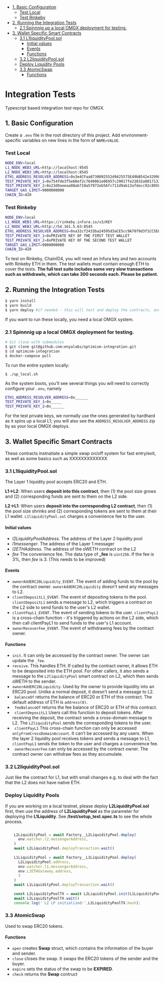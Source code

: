- [1. Basic Configuration](#1-basic-configuration)
  * [Test Local](#test-local)
  * [Test Rinkeby](#test-rinkeby)
- [2. Running the Integration Tests](#2-running-the-integration-tests)
  * [2.1 Spinnnig up a local OMGX deployment for testing.](#21-spinnnig-up-a-local-omgx-deployment-for-testing)
- [3. Wallet Specific Smart Contracts](#3-wallet-specific-smart-contracts)
  * [3.1 L1liquidityPool.sol](#31-l1liquiditypoolsol)
    + [Initial values](#initial-values)
    + [Events](#events)
    + [Functions](#functions)
  * [3.2 L2liquidityPool.sol](#32-l2liquiditypoolsol)
  * [Deploy Liquidity Pools](#deploy-liquidity-pools)
  * [3.3 AtomicSwap](#33-atomicswap)
    + [Functions](#functions-1)

# Integration Tests

Typescript based integration test repo for OMGX.

## 1. Basic Configuration

Create a `.env` file in the root directory of this project. Add environment-specific variables on new lines in the form of `NAME=VALUE`.

### Test Local

```bash
NODE_ENV=local
L1_NODE_WEB3_URL=http://localhost:9545
L2_NODE_WEB3_URL=http://localhost:8545
ETH1_ADDRESS_RESOLVER_ADDRESS=0x3e4CFaa8730092552d9425575E49bB542e329981
TEST_PRIVATE_KEY_1=0x754fde3f5e60ef2c7649061e06957c29017fe21032a8017132c0078e37f6193a
TEST_PRIVATE_KEY_2=0x23d9aeeaa08ab710a57972eb56fc711d9ab13afdecc92c89586e0150bfa380a6
TARGET_GAS_LIMIT=9000000000
CHAIN_ID=420
```

### Test Rinkeby

```bash
NODE_ENV=local
L1_NODE_WEB3_URL=https://rinkeby.infura.io/v3/KEY
L2_NODE_WEB3_URL=http://54.161.5.63:8545
ETH1_ADDRESS_RESOLVER_ADDRESS=0xa32cf2433ba24595d3aCE5cc9A7079d3f1CC5E0c
TEST_PRIVATE_KEY_1=0xPRIVATE KEY OF THE FIRST TEST WALLET
TEST_PRIVATE_KEY_2=0xPRIVATE KEY OF THE SECOND TEST WALLET
TARGET_GAS_LIMIT=9000000000
CHAIN_ID=420
```

To test on Rinkeby, ChainID4, you will need an Infura key and two accounts with Rinkeby ETH in them. The test wallets must contain enough ETH to cover the tests. **The full test suite includes some very slow transactions such as withdrawls, which can take 300 seconds each. Please be patient.**

## 2. Running the Integration Tests

```bash
$ yarn install
$ yarn build
$ yarn deploy #if needed - this will test and deploy the contracts, and write their addresses to /deployments/addresses.json
```

If you want to run these locally, you need a local OMGX system. 


### 2.1 Spinnnig up a local OMGX deployment for testing. 

```bash
# Git clone with submodules
$ git clone git@github.com:enyalabs/optimism-integration.git
$ cd optimism-integration
$ docker-compose pull
```

To run the entire system locally:
```
$ ./up_local.sh
```

As the system boots, you'll see several things you will need to correctly configure your `.env`, namely

```bash
ETH1_ADDRESS_RESOLVER_ADDRESS=0x______
TEST_PRIVATE_KEY_1=0x_____
TEST_PRIVATE_KEY_2=0x______
```

For the test private keys, we normally use the ones generated by hardhard as it spins up a local L1; you will also see the `ADDRESS_RESOLVER_ADDRESS` zip by as your local OMGX deploys.

## 3. Wallet Specific Smart Contracts

These contracts instnatiate a simple swap on/off system for fast entry/exit, as well as some basics such as XXXXXXXXXXXXX

### 3.1 L1liquidityPool.sol

The Layer 1 liquidity pool accepts ERC20 and ETH. 

**L1->L2**: When users **deposit into this contract**, then (1) the pool size grows and (2) corresponding funds are sent to them on the L2 side.  

**L2->L1**: When users **deposit into the corresponding L2 contract**, then (1) the pool size shrinks and (2) corresponding tokens are sent to them at their L1 wallet. `L1liquidityPool.sol` charges a convenience fee to the user.   

#### Initial values

* _l2LiquidityPoolAddress_. The address of the Layer 2 liquidity pool 
* _l1messenger_. The address of the Layer 1 messager  
* _l2ETHAddress_. The address of the oWETH contract on the L2 
* _fee_ The convenience fee. The data type of **_fee** is `uint256`. If the fee is 3%, then _fee_ is 3. (This needs to be improved)

#### Events

* `ownerAddERC20Liquidity_EVENT`. The event of adding funds to the pool by the contract owner. `ownerAddERC20Liquidity` doesn't send any messages to L2. 
* `clientDepositL1_EVENT`. The event of depositing tokens to the pool. `clientDepositL1` sends a message to L2, which triggers a contract on the L2 side to send funds to the user's L2 wallet.
* `clientPayL1_EVENT`. The event of sending tokens to the user. `clientPayL1` is a cross-chain function - it's triggered by actions on the L2 side, which then call clientPayL1 to send funds to the user's L1 account.
* `ownerRecoverFee_EVENT`. The event of withdrawing fees by the contract owner.

#### Functions

* `init`. It can only be accessed by the contract owner. The owner can update the `_fee`.
* `receive`. This handles ETH. If called by the contract owner, it allows ETH to be desposited into the ETH pool. For other callers, it also sends a message to the `L2liquidityPool` smart contract on L2, which then sends oWETH to the sender.
* `ownerAddERC20Liquidity`. Used by the owner to provide liquidity into an ERC20 pool. Unlike a normal deposit, it doesn't send a message to L2.
* ` balanceOf` returns the balance of ERC20 or ETH of this contract. The default address of ETH is `address(0)`.
* ` feeBalanceOf` returns the fee balance of ERC20 or ETH of this contract.
* ` clientDepositL1` Users call this function to deposit tokens. After receiving the deposit, the contract sends a cross-domain message to L2. The `L2liquidityPool` sends the corresponding tokens to the user.
* ` clientPayL1` This cross-chain function can only be accessed `onlyFromCrossDomainAccount`. It can't be accessed by any users. When the layer 2 liquidity pool receives tokens and sends a message to L1, `clientPayL1` sends the token to the user and charges a convenience fee.
* ` ownerRecoverFee` can only be accessed by the contract owner. The contract owner can withdraw fees as they accumulate.

### 3.2 L2liquidityPool.sol

Just like the contract for L1, but with small changes e.g. to deal with the fact that the L2 does not have native ETH.

### Deploy Liquidity Pools

If you are working on a local testnet, please deploy **L2LiquidityPool.sol** first, then use the address of **L2LiquidityPool** as the parameter for deploying the **L1Liquidity**. See **/test/setup_test.spec.ts** to see the whole process.

```javascript

    L2LiquidityPool = await Factory__L2LiquidityPool.deploy(
      env.watcher.l2.messengerAddress,
    )
    await L2LiquidityPool.deployTransaction.wait()
    
    L1LiquidityPool = await Factory__L1LiquidityPool.deploy(
      L2LiquidityPool.address,
      env.watcher.l1.messengerAddress,
      env.L2ETHGateway.address,
      3
    )
    await L1LiquidityPool.deployTransaction.wait()
    
    const L2LiquidityPoolTX = await L2LiquidityPool.init(L1LiquidityPool.address, "3")
    await L2LiquidityPoolTX.wait()
    console.log(' L2 LP initialized:',L2LiquidityPoolTX.hash);

```

### 3.3 AtomicSwap

Used to swap ERC20 tokens.

#### Functions

* `open` creates **Swap** struct, which contains the information of the buyer and sender.
* `close` closes the swap. It swaps the ERC20 tokens of the sender and the buyer.
* `expire` sets the status of the swap to be **EXPIRED**.
* `check` returns the **Swap** contruct
